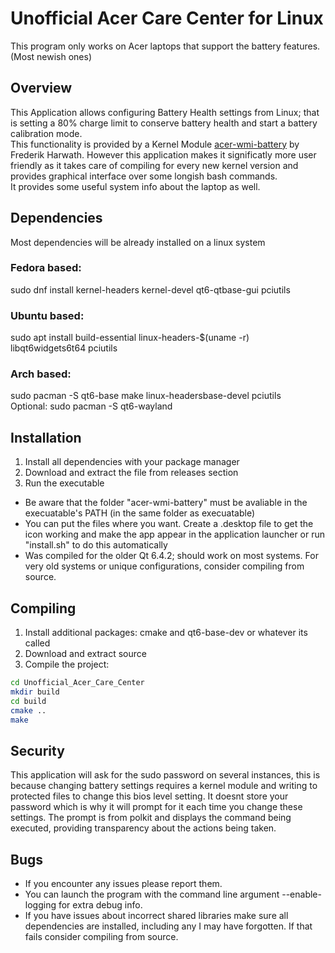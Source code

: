 # Unofficial Acer Care Center for Linux

This program only works on Acer laptops that support the battery features. (Most newish ones)

## Overview

This Application allows configuring Battery Health settings from Linux; that is setting a 80% charge limit to conserve battery health and start a battery calibration mode.<br>
This functionality is provided by a Kernel Module [acer-wmi-battery](https://github.com/frederik-h/acer-wmi-battery/) by Frederik Harwath. However this application makes it significatly more user friendly as it takes care of compiling for every new kernel version and provides graphical interface over some longish bash commands. <br>
It provides some useful system info about the laptop as well.

## Dependencies

Most dependencies will be already installed on a linux system

### Fedora based:
sudo dnf install kernel-headers kernel-devel qt6-qtbase-gui pciutils
### Ubuntu based:
sudo apt install build-essential linux-headers-$(uname -r) libqt6widgets6t64 pciutils
### Arch based:
sudo pacman -S qt6-base make linux-headersbase-devel pciutils<br>
Optional: sudo pacman -S qt6-wayland

## Installation

1. Install all dependencies with your package manager
2. Download and extract the file from releases section
3. Run the executable
- Be aware that the folder "acer-wmi-battery" must be avaliable in the execuatable's PATH (in the same folder as execuatable)
- You can put the files where you want. Create a .desktop file to get the icon working and make the app appear in the application launcher or run "install.sh" to do this automatically
- Was compiled for the older Qt 6.4.2; should work on most systems. For very old systems or unique configurations, consider compiling from source.

## Compiling

1. Install additional packages: cmake and qt6-base-dev or whatever its called
2. Download and extract source
3. Compile the project:
```bash
cd Unofficial_Acer_Care_Center
mkdir build
cd build
cmake ..
make
```

## Security

This application will ask for the sudo password on several instances, this is because changing battery settings requires a kernel module and writing to protected files to change this bios level setting. It doesnt store your password which is why it will prompt for it each time you change these settings. The prompt is from polkit and displays the command being executed, providing transparency about the actions being taken.

## Bugs

- If you encounter any issues please report them.
- You can launch the program with the command line argument --enable-logging for extra debug info.
- If you have issues about incorrect shared libraries make sure all dependencies are installed, including any I may have forgotten. If that fails consider compiling from source.

